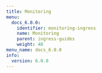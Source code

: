 ```yaml
---
title: Monitoring
menu:
  docs_6.0.0:
    identifier: monitoring-ingress
    name: Monitoring
    parent: ingress-guides
    weight: 40
menu_name: docs_6.0.0
info:
  version: 6.0.0
---
```


